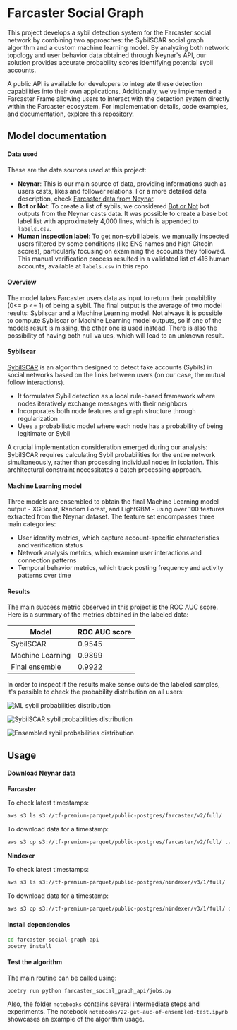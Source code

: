 # Farcaster Social Graph

This project develops a sybil detection system for the Farcaster social network by combining two approaches: the SybilSCAR social graph algorithm and a custom machine learning model. By analyzing both network topology and user behavior data obtained through Neynar's API, our solution provides accurate probability scores identifying potential sybil accounts.

A public API is available for developers to integrate these detection capabilities into their own applications. Additionally, we've implemented a Farcaster Frame allowing users to interact with the detection system directly within the Farcaster ecosystem. For implementation details, code examples, and documentation, explore [this repository](https://github.com/bleu/op-report-sybil-farcaster-frame).

## Model documentation

#### Data used

These are the data sources used at this project:

- **Neynar**: This is our main source of data, providing informations such as users casts, likes and follower relations. For a more detailed data description, check [Farcaster data from Neynar](https://docs.dune.com/data-catalog/community/farcaster/overview).
- **Bot or Not**: To create a list of sybils, we considered [Bot or Not](https://warpcast.com/botornot) bot outputs from the Neynar casts data. It was possible to create a base bot label list with approximately 4,000 lines, which is appended to `labels.csv`.
- **Human inspection label**: To get non-sybil labels, we manually inspected users filtered by some conditions (like ENS names and high Gitcoin scores), particularly focusing on examining the accounts they followed. This manual verification process resulted in a validated list of 416 human accounts, available at `labels.csv` in this repo

#### Overview

The model takes Farcaster users data as input to return their proabiblity (0<= p <= 1) of being a sybil. The final output is the average of two model results: Sybilscar and a Machine Learning model. Not always it is possible to compute Sybilscar or Machine Learning model outputs, so if one of the models result is missing, the other one is used instead. There is also the possibility of having both null values, which will lead to an unknown result.

#### Sybilscar

[SybilSCAR](https://www.researchgate.net/publication/317506206_SybilSCAR_Sybil_Detection_in_Online_Social_Networks_via_Local_Rule_based_Propagation) is an algorithm designed to detect fake accounts (Sybils) in social networks based on the links between users (on our case, the mutual follow interactions).

- It formulates Sybil detection as a local rule-based framework where nodes iteratively exchange messages with their neighbors
- Incorporates both node features and graph structure through regularization
- Uses a probabilistic model where each node has a probability of being legitimate or Sybil

A crucial implementation consideration emerged during our analysis: SybilSCAR requires calculating Sybil probabilities for the entire network simultaneously, rather than processing individual nodes in isolation. This architectural constraint necessitates a batch processing approach.

#### Machine Learning model

Three models are ensembled to obtain the final Machine Learning model output - XGBoost, Random Forest, and LightGBM - using over 100 features extracted from the Neynar dataset. The feature set encompasses three main categories:

- User identity metrics, which capture account-specific characteristics and verification status
- Network analysis metrics, which examine user interactions and connection patterns
- Temporal behavior metrics, which track posting frequency and activity patterns over time

#### Results

The main success metric observed in this project is the ROC AUC score. Here is a summary of the metrics obtained in the labeled data:

| Model            | ROC AUC score |
| ---------------- | ------------- |
| SybilSCAR        | 0.9545        |
| Machine Learning | 0.9899        |
| Final ensemble   | 0.9922        |

In order to inspect if the results make sense outside the labeled samples, it's possible to check the probability distribution on all users:

![ML sybil probabilities distribution](https://github.com/user-attachments/assets/c718eda6-c024-4d12-88ae-7b8f6ea072e2)

![SybilSCAR sybil probabilities distribution](https://github.com/user-attachments/assets/a079bc8c-6c53-4f01-b9a2-100f51dd1af2)

![Ensembled sybil probabilities distribution](https://github.com/user-attachments/assets/05ce86b0-44b7-410b-9ae1-12cbff93b754)

## Usage

#### Download Neynar data

**Farcaster**

To check latest timestamps:

```bash
aws s3 ls s3://tf-premium-parquet/public-postgres/farcaster/v2/full/
```

To download data for a timestamp:

```bash
aws s3 cp s3://tf-premium-parquet/public-postgres/farcaster/v2/full/ ./data/raw --recursive --exclude "*" --include "*-<end_timestamp>.parquet"
```

**Nindexer**

To check latest timestamps:

```bash
aws s3 ls s3://tf-premium-parquet/public-postgres/nindexer/v3/1/full/
```

To download data for a timestamp:

```bash
aws s3 cp s3://tf-premium-parquet/public-postgres/nindexer/v3/1/full/ data/raw --recursive  --exclude "*"  --include "*-<end_timestamp>.parquet" --profile neynar_parquet_exports
```

#### Install dependencies

```bash
cd farcaster-social-graph-api
poetry install
```

#### Test the algorithm

The main routine can be called using:
```bash
poetry run python farcaster_social_graph_api/jobs.py
```

Also, the folder `notebooks` contains several intermediate steps and experiments. The notebook `notebooks/22-get-auc-of-ensembled-test.ipynb` showcases an example of the algorithm usage.
